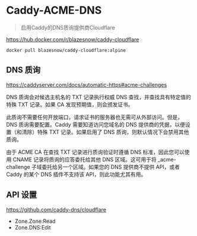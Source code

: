 # Caddy-ACME-DNS

> 启用Caddy的DNS质询提供商Cloudflare

<https://hub.docker.com/r/blazesnow/caddy-cloudflare>

```shell
docker pull blazesnow/caddy-cloudflare:alpine
```

## DNS 质询

<https://caddyserver.com/docs/automatic-https#acme-challenges>

DNS 质询会对候选主机名的 TXT 记录执行权威 DNS 查找，并查找具有特定值的特殊 TXT 记录。如果 CA 发现预期值，则会颁发证书。

此质询不需要任何开放端口，请求证书的服务器也无需可从外部访问。但是，DNS 质询需要配置。Caddy 需要知道访问您域名的 DNS 提供商的凭据，以便设置（和清除）特殊 TXT 记录。如果启用了 DNS 质询，则默认情况下会禁用其他质询。

由于 ACME CA 在查找 TXT 记录进行质询验证时遵循 DNS 标准，因此您可以使用 CNAME 记录将质询的应答委托给其他 DNS 区域。这可用于将 _acme-challenge 子域委托给另一个区域。如果您的 DNS 提供商不提供 API，或者 Caddy 的某个 DNS 插件不支持该 API，则此功能尤其有用。

## API 设置

<https://github.com/caddy-dns/cloudflare>

- Zone.Zone:Read
- Zone.DNS:Edit
